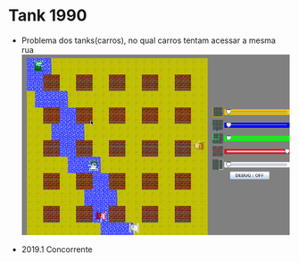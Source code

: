 # Tank 1990

* Problema dos tanks(carros), no qual carros tentam acessar a mesma rua
![Tank 1990](https://raw.githubusercontent.com/n0bode/Concorrente/master/TankSemaforos/logo.gif)
- 2019.1 Concorrente
